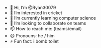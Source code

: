 - 👋 Hi, I’m @Ryan30079
- 👀 I’m interested in cricket
- 🌱 I’m currently learning computer science
- 💞️ I’m looking to collaborate on teams
- 📫 How to reach me: (teams/email)
- 😄 Pronouns: he / him
- ⚡ Fun fact: i bomb toilet

<!---
Ryan30079/Ryan30079 is a ✨ special ✨ repository because its `README.md` (this file) appears on your GitHub profile.
You can click the Preview link to take a look at your changes.
--->
